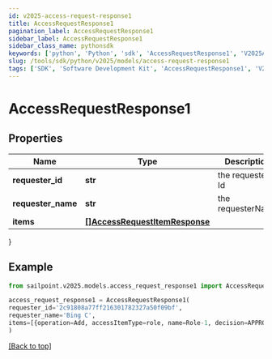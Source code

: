 ```yaml
---
id: v2025-access-request-response1
title: AccessRequestResponse1
pagination_label: AccessRequestResponse1
sidebar_label: AccessRequestResponse1
sidebar_class_name: pythonsdk
keywords: ['python', 'Python', 'sdk', 'AccessRequestResponse1', 'V2025AccessRequestResponse1'] 
slug: /tools/sdk/python/v2025/models/access-request-response1
tags: ['SDK', 'Software Development Kit', 'AccessRequestResponse1', 'V2025AccessRequestResponse1']
---
```


# AccessRequestResponse1


## Properties

Name | Type | Description | Notes
------------ | ------------- | ------------- | -------------
**requester_id** | **str** | the requester Id | [optional] 
**requester_name** | **str** | the requesterName | [optional] 
**items** | [**[]AccessRequestItemResponse**](access-request-item-response) |  | [optional] 
}

## Example

```python
from sailpoint.v2025.models.access_request_response1 import AccessRequestResponse1

access_request_response1 = AccessRequestResponse1(
requester_id='2c91808a77ff216301782327a50f09bf',
requester_name='Bing C',
items=[{operation=Add, accessItemType=role, name=Role-1, decision=APPROVED, description=The role descrition, sourceId=8a80828f643d484f01643e14202e206f, sourceName=Source1, approvalInfos=[{name=John Snow, id=8a80828f643d484f01643e14202e2000, status=Approved}]}]
)

```
[[Back to top]](#) 

